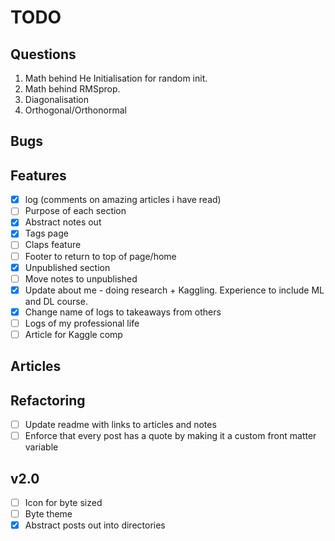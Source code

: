 # TODO

## Questions
1. Math behind He Initialisation for random init.
2. Math behind RMSprop.
3. Diagonalisation
4. Orthogonal/Orthonormal

## Bugs

## Features

- [x] log (comments on amazing articles i have read)
- [ ] Purpose of each section
- [x] Abstract notes out
- [x] Tags page
- [ ] Claps feature
- [ ] Footer to return to top of page/home
- [x] Unpublished section
- [ ] Move notes to unpublished
- [x] Update about me - doing research + Kaggling. Experience to include ML and DL course.
- [x] Change name of logs to takeaways from others
- [ ] Logs of my professional life
- [ ] Article for Kaggle comp

## Articles

## Refactoring
- [ ] Update readme with links to articles and notes
- [ ] Enforce that every post has a quote by making it a custom front matter variable

## v2.0

- [ ] Icon for byte sized
- [ ] Byte theme
- [x] Abstract posts out into directories
